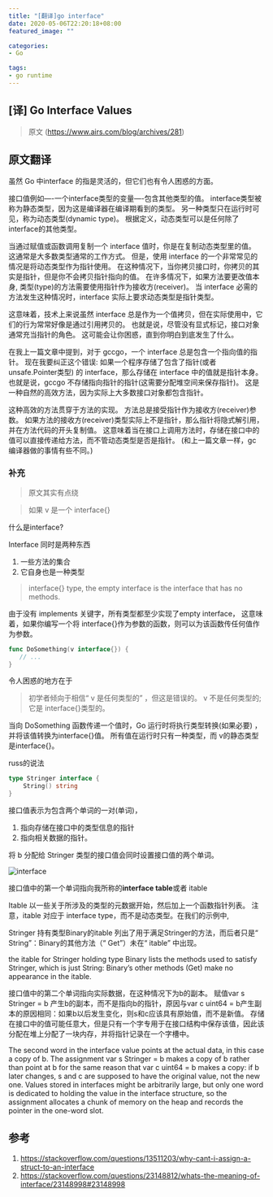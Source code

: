 ```yaml
---
title: "[翻译]go interface"
date: 2020-05-06T22:20:18+08:00
featured_image: ""

categories:
- Go

tags:
- go runtime
---
```


## [译] Go Interface Values

> 原文 (https://www.airs.com/blog/archives/281)

## 原文翻译
虽然 Go 中interface 的指是灵活的，但它们也有令人困惑的方面。

接口值例如—-一个interface类型的变量—-包含其他类型的值。 interface类型被称为静态类型，因为这是编译器在编译期看到的类型。 另一种类型只在运行时可见，称为动态类型(dynamic type)。 根据定义，动态类型可以是任何除了interface的其他类型。

当通过赋值或函数调用复制一个 interface 值时，你是在复制动态类型里的值。 这通常是大多数类型通常的工作方式。 但是，使用 interface 的一个非常常见的情况是将动态类型作为指针使用。 在这种情况下，当你拷贝接口时，你拷贝的其实是指针，但是你不会拷贝指针指向的值。 在许多情况下，如果方法要更改值本身, 类型(type)的方法需要使用指针作为接收方(receiver)。 当 interface 必需的方法发生这种情况时，interface 实际上要求动态类型是指针类型。

这意味着，技术上来说虽然 interface 总是作为一个值拷贝，但在实际使用中，它们的行为常常好像是通过引用拷贝的。 也就是说，尽管没有显式标记，接口对象通常充当指针的角色。 这可能会让你困惑，直到你明白到底发生了什么。

在我上一篇文章中提到，对于 gccgo，一个 interface 总是包含一个指向值的指针。 现在我要纠正这个错误: 如果一个程序存储了包含了指针(或者unsafe.Pointer类型) 的 interface，那么存储在 interface 中的值就是指针本身。 也就是说，gccgo 不存储指向指针的指针(这需要分配堆空间来保存指针)。 这是一种自然的高效方法，因为实际上大多数接口对象都包含指针。

这种高效的方法贯穿于方法的实现。 方法总是接受指针作为接收方(receiver)参数。 如果方法的接收方(receiver)类型实际上不是指针，那么指针将隐式解引用，并在方法代码的开头复制值。 这意味着当在接口上调用方法时，存储在接口中的值可以直接传递给方法，而不管动态类型是否是指针。 (和上一篇文章一样，gc 编译器做的事情有些不同。)

### 补充
> 原文其实有点绕

> 如果 v 是一个 interface{}

什么是interface?

Interface 同时是两种东西

1. 一些方法的集合
2. 它自身也是一种类型

> interface{} type, the empty interface is the interface that has no methods.

由于没有 implements 关键字，所有类型都至少实现了empty interface， 这意味着，如果你编写一个将 interface{}作为参数的函数，则可以为该函数传任何值作为参数。
```go
func DoSomething(v interface{}) {
   // ...
}
```
令人困惑的地方在于

> 初学者倾向于相信“ v 是任何类型的” ，但这是错误的。
> v 不是任何类型的; 它是 interface{}类型的。

当向 DoSomething 函数传递一个值时，Go 运行时将执行类型转换(如果必要) ，并将该值转换为interface{}值。 所有值在运行时只有一种类型，而 v的静态类型是interface{}。

russ的说法
```go
type Stringer interface {
    String() string
}
```
接口值表示为包含两个单词的一对(单词)，

1. 指向存储在接口中的类型信息的指针
2. 指向相关数据的指针。

将 b 分配给 Stringer 类型的接口值会同时设置接口值的两个单词。

![interface](https://i.stack.imgur.com/H78Bz.png)

接口值中的第一个单词指向我所称的**interface table**或者 itable

Itable 以一些关于所涉及的类型的元数据开始，然后加上一个函数指针列表。 注意，itable 对应于 interface type，而不是动态类型。在我们的示例中,

Stringer 持有类型Binary的itable 列出了用于满足Stringer的方法，而后者只是“ String”：Binary的其他方法（“ Get”）未在“ itable” 中出现。

the itable for Stringer holding type Binary lists the methods used to satisfy Stringer, which is just String: Binary’s other methods (Get) make no appearance in the itable.

接口值中的第二个单词指向实际数据，在这种情况下为b的副本。
赋值var s Stringer = b 产生b的副本，而不是指向b的指针，原因与var c uint64 = b产生副本的原因相同：如果b以后发生变化，则s和c应该具有原始值，而不是新值。
存储在接口中的值可能任意大，但是只有一个字专用于在接口结构中保存该值，因此该分配在堆上分配了一块内存，并将指针记录在一个字槽中。

The second word in the interface value points at the actual data, in this case a copy of b.
The assignment var s Stringer = b makes a copy of b rather than point at b for the same reason that var c uint64 = b makes a copy: if b later changes, s and c are supposed to have the original value, not the new one.
Values stored in interfaces might be arbitrarily large, but only one word is dedicated to holding the value in the interface structure, so the assignment allocates a chunk of memory on the heap and records the pointer in the one-word slot.

## 参考
1. https://stackoverflow.com/questions/13511203/why-cant-i-assign-a-struct-to-an-interface
2. https://stackoverflow.com/questions/23148812/whats-the-meaning-of-interface/23148998#23148998

